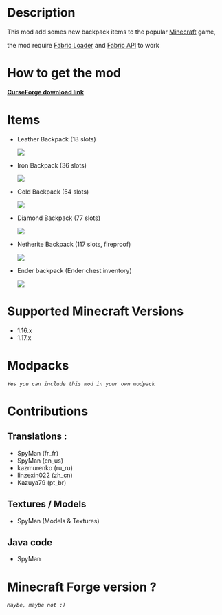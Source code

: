 # Description

This mod add somes new backpack items to the popular [Minecraft](http://minecraft.net) game,

the mod require [Fabric Loader](https://fabricmc.net/) and [Fabric API](https://www.curseforge.com/minecraft/mc-mods/fabric-api) to work

# How to get the mod

**[CurseForge download link](https://www.curseforge.com/minecraft/mc-mods/backpackmod)**

# Items

- Leather Backpack (18 slots)

    ![](https://raw.githubusercontent.com/SpyMan10/backpackmod/master/imgs/leather_recipe.png)

- Iron Backpack (36 slots)

    ![](https://raw.githubusercontent.com/SpyMan10/backpackmod/master/imgs/iron_recipe.png)

- Gold Backpack (54 slots)

    ![](https://raw.githubusercontent.com/SpyMan10/backpackmod/master/imgs/gold_recipe.png)

- Diamond Backpack (77 slots)

    ![](https://raw.githubusercontent.com/SpyMan10/backpackmod/master/imgs/diamond_recipe.png)

- Netherite Backpack (117 slots, fireproof)

    ![](https://raw.githubusercontent.com/SpyMan10/backpackmod/master/imgs/netherite_recipe.png)

- Ender backpack (Ender chest inventory)

    ![](https://raw.githubusercontent.com/SpyMan10/backpackmod/master/imgs/ender_recipe.png)

# Supported Minecraft Versions

- 1.16.x
- 1.17.x

# Modpacks

*`Yes you can include this mod in your own modpack`*

# Contributions

## Translations :

- SpyMan (fr_fr)
- SpyMan (en_us)
- kazmurenko (ru_ru)
- linzexin022 (zh_cn)
- Kazuya79 (pt_br)

## Textures / Models

- SpyMan (Models & Textures)

## Java code

- SpyMan

# Minecraft Forge version ?

*`Maybe, maybe not :)`*

